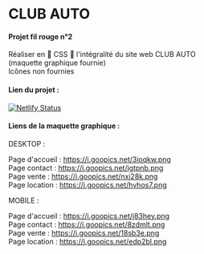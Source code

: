 # CLUB AUTO

#### Projet fil rouge n°2 

Réaliser en 💫 CSS 💫 l'intégralité du site web CLUB AUTO 
<br>
(maquette graphique fournie)
<br>
Icônes non fournies 
<br>

#### Lien du projet : 

[![Netlify Status](https://api.netlify.com/api/v1/badges/21d3f9eb-5c0b-41ef-ad2a-0e6246e40ad6/deploy-status)](https://app.netlify.com/sites/club-auto-css/deploys) 

#### Liens de la maquette graphique :

DESKTOP :

Page d'accueil : https://i.goopics.net/3ioqkw.png
<br>
Page contact : https://i.goopics.net/igtpnb.png
<br>
Page vente : https://i.goopics.net/nxj28k.png
<br>
Page location : https://i.goopics.net/hvhos7.png

MOBILE : 

Page d'accueil : https://i.goopics.net/j83hey.png
<br>
Page contact : https://i.goopics.net/8zdmlt.png
<br>
Page vente : https://i.goopics.net/18sb3e.png
<br>
Page location : https://i.goopics.net/edp2bl.png
